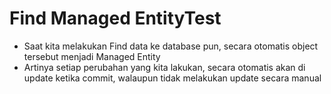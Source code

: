 # Find Managed EntityTest
* Saat kita melakukan Find data ke database pun, secara otomatis object tersebut menjadi Managed Entity
* Artinya setiap perubahan yang kita lakukan, secara otomatis akan di update ketika commit, walaupun tidak melakukan update secara manual
